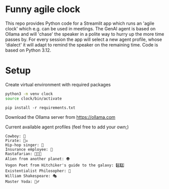 # Funny agile clock

This repo provides Python code for a Streamlit app which runs an 'agile clock' which e.g. can be used in meetings. The GenAI agent is based on Ollama and will 'chase' the speaker in a polite way to hurry up the more time passes by. For every session the app will select a new agent profile, whose 'dialect' it will adapt to remind the speaker on the remaining time. Code is based on Python 3.12.

# Setup

Create virtual environment with required packages 
```bash
python3 -m venv clock
source clock/bin/activate
```

```
pip install -r requirements.txt
```

Download the Ollama server from https://ollama.com

Current available agent profiles (feel free to add your own;)
```
Cowboy: 🤠
Pirate: 🏴‍☠️
Hip-hop singer: 🎤
Insurance employee: 💼
Rastafarian: 🧑🏾‍🦱
Alien from another planet: 👽
Vogon Poet from Hitchiker's guide to the galaxy: 4️⃣2️⃣
Existentialist Philosopher: 🤔
William Shakespeare: 🎭
Master Yoda: 🧙‍♂️
```
